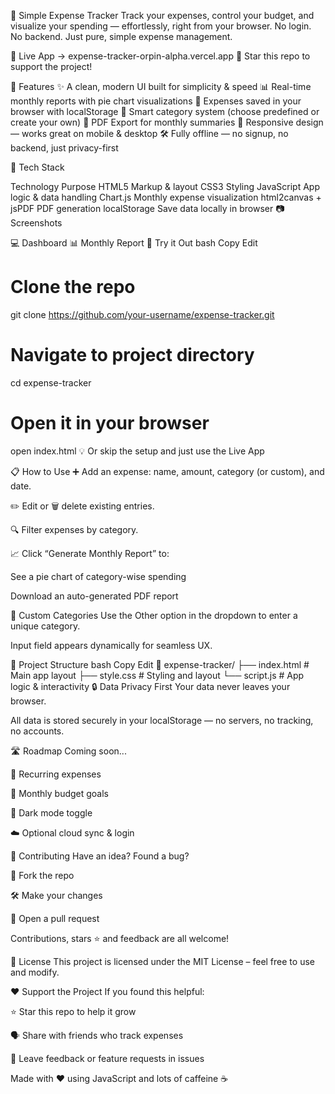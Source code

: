 💸 Simple Expense Tracker
Track your expenses, control your budget, and visualize your spending — effortlessly, right from your browser.
No login. No backend. Just pure, simple expense management.

🔗 Live App → expense-tracker-orpin-alpha.vercel.app
🌟 Star this repo to support the project!

🚀 Features
✨ A clean, modern UI built for simplicity & speed
📊 Real-time monthly reports with pie chart visualizations
💾 Expenses saved in your browser with localStorage
🧠 Smart category system (choose predefined or create your own)
📑 PDF Export for monthly summaries
📱 Responsive design — works great on mobile & desktop
🛠️ Fully offline — no signup, no backend, just privacy-first

🔧 Tech Stack

Technology	Purpose
HTML5	Markup & layout
CSS3	Styling
JavaScript	App logic & data handling
Chart.js	Monthly expense visualization
html2canvas + jsPDF	PDF generation
localStorage	Save data locally in browser
📷 Screenshots

💻 Dashboard	📊 Monthly Report
🧪 Try it Out
bash
Copy
Edit
# Clone the repo
git clone https://github.com/your-username/expense-tracker.git

# Navigate to project directory
cd expense-tracker

# Open it in your browser
open index.html
💡 Or skip the setup and just use the Live App

📋 How to Use
➕ Add an expense: name, amount, category (or custom), and date.

✏️ Edit or 🗑️ delete existing entries.

🔍 Filter expenses by category.

📈 Click “Generate Monthly Report” to:

See a pie chart of category-wise spending

Download an auto-generated PDF report

🧩 Custom Categories
Use the Other option in the dropdown to enter a unique category.

Input field appears dynamically for seamless UX.

📁 Project Structure
bash
Copy
Edit
📂 expense-tracker/
├── index.html        # Main app layout
├── style.css         # Styling and layout
└── script.js         # App logic & interactivity
🔒 Data Privacy First
Your data never leaves your browser.

All data is stored securely in your localStorage — no servers, no tracking, no accounts.

🛣️ Roadmap
Coming soon...

 🔁 Recurring expenses

 🎯 Monthly budget goals

 🌙 Dark mode toggle

 ☁️ Optional cloud sync & login

🙌 Contributing
Have an idea? Found a bug?

📂 Fork the repo

🛠️ Make your changes

🔁 Open a pull request

Contributions, stars ⭐ and feedback are all welcome!

📄 License
This project is licensed under the MIT License – feel free to use and modify.

❤️ Support the Project
If you found this helpful:

⭐ Star this repo to help it grow

🗣️ Share with friends who track expenses

💬 Leave feedback or feature requests in issues

Made with ❤️ using JavaScript and lots of caffeine ☕
